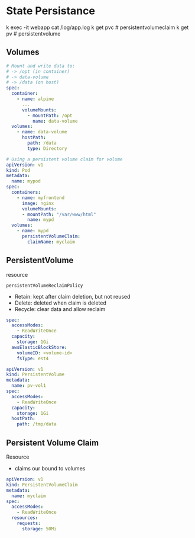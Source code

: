 # State Persistance

k exec -it webapp cat /log/app.log
k get pvc # persistentvolumeclaim
k get pv # persistentvolume

## Volumes

```yaml
# Mount and write data to:
# -> /opt (in container) 
# -> data-volume 
# -> /data (on host)
spec: 
  container:
    - name: alpine
      ...
      volumeMounts: 
        - mountPath: /opt
          name: data-volume
  volumes: 
    - name: data-volume
      hostPath: 
        path: /data
        type: Directory
```


```yaml
# Using a persistent volume claim for volume
apiVersion: v1
kind: Pod
metadata:
  name: mypod
spec:
  containers:
    - name: myfrontend
      image: nginx
      volumeMounts:
      - mountPath: "/var/www/html"
        name: mypd
  volumes:
    - name: mypd
      persistentVolumeClaim:
        claimName: myclaim
```

## PersistentVolume
resource

`persistentVolumeReclaimPolicy`
- Retain: kept after claim deletion, but not reused
- Delete: deleted when claim is deleted
- Recycle: clear data and allow reclaim

```yaml
spec: 
  accessModes:
    - ReadWriteOnce
  capacity: 
    storage: 1Gi
  awsElasticBlockStore:
    volumeID: <volume-id>
    fsType: est4
```
```yaml
apiVersion: v1
kind: PersistentVolume
metadata: 
  name: pv-vol1
spec: 
  accessModes:
    - ReadWriteOnce
  capacity: 
    storage: 1Gi
  hostPath:
    path: /tmp/data
```

## Persistent Volume Claim
Resource

- claims our bound to volumes

```yaml
apiVersion: v1
kind: PersistentVolumeClaim
metadata: 
  name: myclaim
spec:
  accessModes: 
    - ReadWriteOnce
  resources: 
    requests: 
      storage: 50Mi

```
